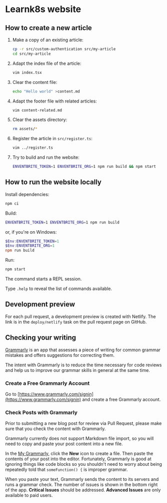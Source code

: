 # Learnk8s website

## How to create a new article

1. Make a copy of an existing article:
    ```bash
    cp -r src/custom-authentication src/my-article
    cd src/my-article
    ```

1. Adapt the index file of the article:
    ```bash
    vim index.tsx
    ```

1. Clear the content file:
    ```bash
    echo "Hello world" >content.md
    ```

1. Adapt the footer file with related articles:
    ```bash
    vim content-related.md
    ```

1. Clear the assets directory:
    ```bash
    rm assets/*
    ```

1. Register the article in `src/register.ts`:
    ```bash
    vim ../register.ts
    ```

1. Try to build and run the website:
    ```bash
    ENVENTBRITE_TOKEN=1 ENVENTBRITE_ORG=1 npm run build && npm start
    ```

## How to run the website locally

Install dependencies:

```bash
npm ci
```

Build:

```bash
ENVENTBRITE_TOKEN=1 ENVENTBRITE_ORG=1 npm run build
```

or, if you're on Windows:

```powershell
$Env:ENVENTBRITE_TOKEN=1
$Env:ENVENTBRITE_ORG=1
npm run build
```

Run:

```bash
npm start
```

The command starts a REPL session.

Type `.help` to reveal the list of commands available.

## Development preview

For each pull request, a development preview is created with Netlify. The link is in the `deploy/netlify` task on the pull request page on GitHub.

## Checking your writing

[Grammarly](https://www.grammarly.com/) is an app that assesses a piece of writing for common grammar mistakes and offers suggestions for correcting them.

The intent with Grammarly is to reduce the time necessary for code reviews and help us to improve our grammar skills in general at the same time.

### Create a Free Grammarly Account

Go to [https://www.grammarly.com/signin](https://www.grammarly.com/signin) and create a free Grammarly account.

### Check Posts with Grammarly

Prior to submitting a new blog post for review via Pull Request, please make sure that you check the content with Grammarly.

Grammarly currently does not support Markdown file import, so you will need to copy and paste your post content into a new file.

In the [My Grammarly](https://app.grammarly.com/), click the **New** icon to create a file. Then paste the contents of your post into the editor. Fortunately, Grammarly is good at ignoring things like code blocks so you shouldn't need to worry about being repeatedly told that `someFunction() {` is improper grammar.

When you paste your text, Grammarly sends the content to its servers and runs a grammar check. The number of issues is shown in the bottom right of the app. **Critical Issues** should be addressed. **Advanced Issues** are only available to paid users.
